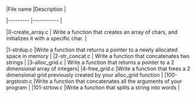 
|File name |Description |

|--------- |----------- |

|0-create_array.c | Write a function that creates an array of chars, and initializes it with a specific char.
 |

|1-strdup.c |Write a function that returns a pointer to a newly allocated space in memory |
|2-str_concat.c | Write a function that concatenates two strings |
|3-alloc_grid.c | Write a function that returns a pointer to a 2 dimensional array of integers|
|4-free_grid.c |Write a function that frees a 2 dimensional grid previously created by your alloc_grid function |
|100-argstostr.c |Write a function that concatenates all the arguments of your program |
|101-strtow.c |Write a function that splits a string into words |
